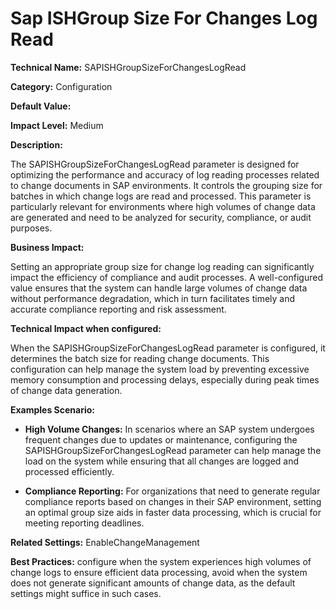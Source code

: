 # Sap ISHGroup Size For Changes Log Read

**Technical Name:** SAPISHGroupSizeForChangesLogRead

**Category:** Configuration

**Default Value:**

**Impact Level:** Medium

**Description:**

The SAPISHGroupSizeForChangesLogRead parameter is designed for optimizing the performance and accuracy of log reading processes related to change documents in SAP environments. It controls the grouping size for batches in which change logs are read and processed. This parameter is particularly relevant for environments where high volumes of change data are generated and need to be analyzed for security, compliance, or audit purposes.

**Business Impact:**

Setting an appropriate group size for change log reading can significantly impact the efficiency of compliance and audit processes. A well-configured value ensures that the system can handle large volumes of change data without performance degradation, which in turn facilitates timely and accurate compliance reporting and risk assessment.

**Technical Impact when configured:**

When the SAPISHGroupSizeForChangesLogRead parameter is configured, it determines the batch size for reading change documents. This configuration can help manage the system load by preventing excessive memory consumption and processing delays, especially during peak times of change data generation.

**Examples Scenario:**

- **High Volume Changes:** In scenarios where an SAP system undergoes frequent changes due to updates or maintenance, configuring the SAPISHGroupSizeForChangesLogRead parameter can help manage the load on the system while ensuring that all changes are logged and processed efficiently.

- **Compliance Reporting:** For organizations that need to generate regular compliance reports based on changes in their SAP environment, setting an optimal group size aids in faster data processing, which is crucial for meeting reporting deadlines.

**Related Settings:** EnableChangeManagement

**Best Practices:** configure when the system experiences high volumes of change logs to ensure efficient data processing, avoid when the system does not generate significant amounts of change data, as the default settings might suffice in such cases.